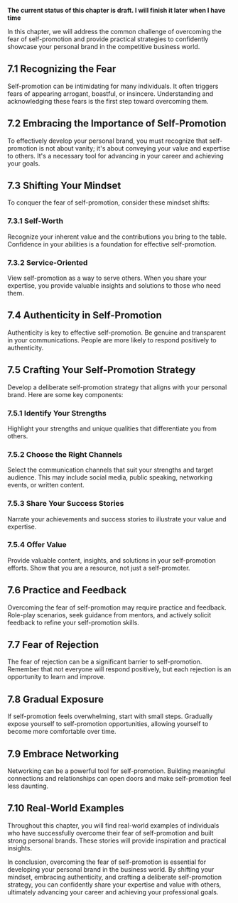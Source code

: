 **The current status of this chapter is draft. I will finish it later when I have time**

In this chapter, we will address the common challenge of overcoming the fear of self-promotion and provide practical strategies to confidently showcase your personal brand in the competitive business world.

7.1 Recognizing the Fear
------------------------

Self-promotion can be intimidating for many individuals. It often triggers fears of appearing arrogant, boastful, or insincere. Understanding and acknowledging these fears is the first step toward overcoming them.

7.2 Embracing the Importance of Self-Promotion
----------------------------------------------

To effectively develop your personal brand, you must recognize that self-promotion is not about vanity; it's about conveying your value and expertise to others. It's a necessary tool for advancing in your career and achieving your goals.

7.3 Shifting Your Mindset
-------------------------

To conquer the fear of self-promotion, consider these mindset shifts:

### 7.3.1 Self-Worth

Recognize your inherent value and the contributions you bring to the table. Confidence in your abilities is a foundation for effective self-promotion.

### 7.3.2 Service-Oriented

View self-promotion as a way to serve others. When you share your expertise, you provide valuable insights and solutions to those who need them.

7.4 Authenticity in Self-Promotion
----------------------------------

Authenticity is key to effective self-promotion. Be genuine and transparent in your communications. People are more likely to respond positively to authenticity.

7.5 Crafting Your Self-Promotion Strategy
-----------------------------------------

Develop a deliberate self-promotion strategy that aligns with your personal brand. Here are some key components:

### 7.5.1 Identify Your Strengths

Highlight your strengths and unique qualities that differentiate you from others.

### 7.5.2 Choose the Right Channels

Select the communication channels that suit your strengths and target audience. This may include social media, public speaking, networking events, or written content.

### 7.5.3 Share Your Success Stories

Narrate your achievements and success stories to illustrate your value and expertise.

### 7.5.4 Offer Value

Provide valuable content, insights, and solutions in your self-promotion efforts. Show that you are a resource, not just a self-promoter.

7.6 Practice and Feedback
-------------------------

Overcoming the fear of self-promotion may require practice and feedback. Role-play scenarios, seek guidance from mentors, and actively solicit feedback to refine your self-promotion skills.

7.7 Fear of Rejection
---------------------

The fear of rejection can be a significant barrier to self-promotion. Remember that not everyone will respond positively, but each rejection is an opportunity to learn and improve.

7.8 Gradual Exposure
--------------------

If self-promotion feels overwhelming, start with small steps. Gradually expose yourself to self-promotion opportunities, allowing yourself to become more comfortable over time.

7.9 Embrace Networking
----------------------

Networking can be a powerful tool for self-promotion. Building meaningful connections and relationships can open doors and make self-promotion feel less daunting.

7.10 Real-World Examples
------------------------

Throughout this chapter, you will find real-world examples of individuals who have successfully overcome their fear of self-promotion and built strong personal brands. These stories will provide inspiration and practical insights.

In conclusion, overcoming the fear of self-promotion is essential for developing your personal brand in the business world. By shifting your mindset, embracing authenticity, and crafting a deliberate self-promotion strategy, you can confidently share your expertise and value with others, ultimately advancing your career and achieving your professional goals.
